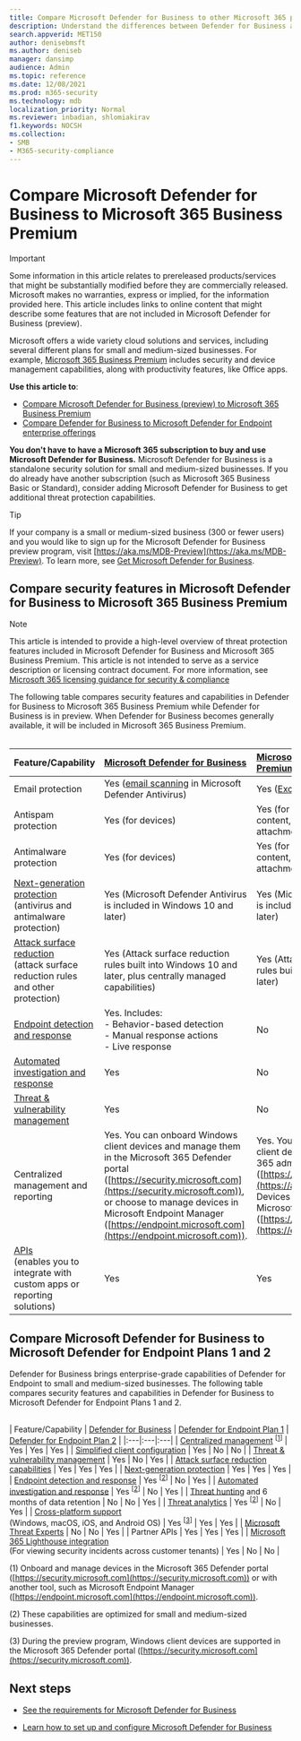```yaml
---
title: Compare Microsoft Defender for Business to other Microsoft 365 plans
description: Understand the differences between Defender for Business and Defender for Endpoint. Knowing what's included in each plan can help you make an informed decision for your company.
search.appverid: MET150 
author: denisebmsft
ms.author: deniseb
manager: dansimp 
audience: Admin
ms.topic: reference
ms.date: 12/08/2021
ms.prod: m365-security
ms.technology: mdb
localization_priority: Normal
ms.reviewer: inbadian, shlomiakirav
f1.keywords: NOCSH 
ms.collection: 
- SMB
- M365-security-compliance
---
```


# Compare Microsoft Defender for Business to Microsoft 365 Business Premium

> [!IMPORTANT]
> Some information in this article relates to prereleased products/services that might be substantially modified before they are commercially released. Microsoft makes no warranties, express or implied, for the information provided here. This article includes links to online content that might describe some features that are not included in Microsoft Defender for Business (preview).

Microsoft offers a wide variety cloud solutions and services, including several different plans for small and medium-sized businesses. For example, [Microsoft 365 Business Premium](../../business/microsoft-365-business-overview.md) includes security and device management capabilities, along with productivity features, like Office apps. 

**Use this article to**:

- [Compare Microsoft Defender for Business (preview) to Microsoft 365 Business Premium](#compare-security-features-in-microsoft-defender-for-business-to-microsoft-365-business-premium)
- [Compare Defender for Business to Microsoft Defender for Endpoint enterprise offerings](#compare-microsoft-defender-for-business-to-microsoft-defender-for-endpoint-plans-1-and-2)


**You don't have to have a Microsoft 365 subscription to buy and use Microsoft Defender for Business.** Microsoft Defender for Business is a standalone security solution for small and medium-sized businesses. If you do already have another subscription (such as Microsoft 365 Business Basic or Standard), consider adding Microsoft Defender for Business to get additional threat protection capabilities. 

> [!TIP]
> If your company is a small or medium-sized business (300 or fewer users) and you would like to sign up for the Microsoft Defender for Business preview program, visit [https://aka.ms/MDB-Preview](https://aka.ms/MDB-Preview). To learn more, see [Get Microsoft Defender for Business](get-defender-business.md).

## Compare security features in Microsoft Defender for Business to Microsoft 365 Business Premium

> [!NOTE]
> This article is intended to provide a high-level overview of threat protection features included in Microsoft Defender for Business and Microsoft 365 Business Premium. This article is not intended to serve as a service description or licensing contract document. For more information, see [Microsoft 365 licensing guidance for security & compliance](/office365/servicedescriptions/microsoft-365-service-descriptions/microsoft-365-tenantlevel-services-licensing-guidance/microsoft-365-security-compliance-licensing-guidance)

The following table compares security features and capabilities in Defender for Business to Microsoft 365 Business Premium while Defender for Business is in preview. When Defender for Business becomes generally available, it will be included in Microsoft 365 Business Premium. <br/><br/>

| Feature/Capability | [Microsoft Defender for Business](mdb-overview.md) | [Microsoft 365 Business Premium](../../business/microsoft-365-business-overview.md) |
|:---|:---|:---|
| Email protection | Yes ([email scanning](../defender-endpoint/configure-advanced-scan-types-microsoft-defender-antivirus.md) in Microsoft Defender Antivirus) | Yes ([Exchange Online Protection](../office-365-security/exchange-online-protection-overview.md)) |
| Antispam protection | Yes (for devices) | Yes (for Microsoft 365 email content, such as messages and attachments) |
| Antimalware protection | Yes (for devices) | Yes (for Microsoft 365 email content, such as messages and attachments) |
| [Next-generation protection](../defender-endpoint/microsoft-defender-antivirus-in-windows-10.md) <br/> (antivirus and antimalware protection) | Yes (Microsoft Defender Antivirus is included in Windows 10 and later)  | Yes (Microsoft Defender Antivirus is included in Windows 10 and later) |
| [Attack surface reduction](../defender-endpoint/overview-attack-surface-reduction.md) <br/>(attack surface reduction rules and other protection)	| Yes (Attack surface reduction rules built into Windows 10 and later, plus centrally managed capabilities) | Yes (Attack surface reduction rules built into Windows 10 and later) |
| [Endpoint detection and response](../defender-endpoint/overview-endpoint-detection-response.md) | Yes. Includes: <br/>- Behavior-based detection <br/>- Manual response actions <br/>- Live response	 | No |
| [Automated investigation and response](../defender-endpoint/automated-investigations.md) | Yes | No |
| [Threat & vulnerability management](../defender-endpoint/tvm-dashboard-insights.md) | Yes | No |
| Centralized management and reporting | Yes. You can onboard Windows client devices and manage them in the Microsoft 365 Defender portal ([https://security.microsoft.com](https://security.microsoft.com)), or choose to manage devices in Microsoft Endpoint Manager ([https://endpoint.microsoft.com](https://endpoint.microsoft.com)). | Yes. You can manage Windows client devices in the Microsoft 365 admin center ([https://admin.microsoft.com](https://admin.microsoft.com)). Devices must be onboarded in Microsoft Endpoint Manager ([https://endpoint.microsoft.com](https://endpoint.microsoft.com)). |
| [APIs](../defender-endpoint/apis-intro.md) <br/>(enables you to integrate with custom apps or reporting solutions)  | Yes | Yes |



## Compare Microsoft Defender for Business to Microsoft Defender for Endpoint Plans 1 and 2

Defender for Business brings enterprise-grade capabilities of Defender for Endpoint to small and medium-sized businesses. The following table compares security features and capabilities in Defender for Business to Microsoft Defender for Endpoint Plans 1 and 2. <br/><br/>

| Feature/Capability | [Defender for Business](mdb-overview.md) | [Defender for Endpoint Plan 1](../defender-endpoint/defender-endpoint-plan-1.md) | [Defender for Endpoint Plan 2](../defender-endpoint/microsoft-defender-endpoint.md) |
|:---|:---|:---|
| [Centralized management](../defender-endpoint/manage-atp-post-migration.md) <sup>[[1](#fn1)]</sup> | Yes | Yes | Yes |
| [Simplified client configuration](mdb-simplified-configuration.md) | Yes | No | No |
| [Threat & vulnerability management](../defender-endpoint/next-gen-threat-and-vuln-mgt.md) | Yes | No | Yes |
| [Attack surface reduction capabilities](../defender-endpoint/overview-attack-surface-reduction.md) | Yes | Yes | Yes |
| [Next-generation protection](../defender-endpoint/next-generation-protection.md) | Yes | Yes | Yes |
| [Endpoint detection and response](../defender-endpoint/overview-endpoint-detection-response.md) | Yes <sup>[[2](#fn2)]</sup> | No | Yes |
| [Automated investigation and response](../defender-endpoint/automated-investigations.md) | Yes <sup>[[2](#fn2)]</sup> | No | Yes |
| [Threat hunting](../defender-endpoint/advanced-hunting-overview.md) and 6 months of data retention | No | No | Yes |
| [Threat analytics](../defender-endpoint/threat-analytics.md) | Yes <sup>[[2](#fn2)]</sup> | No | Yes |
| [Cross-platform support](../defender-endpoint/minimum-requirements.md) <br/>(Windows, macOS, iOS, and Android OS) | Yes <sup>[[3](#fn3)]</sup> | Yes | Yes |
| [Microsoft Threat Experts](../defender-endpoint/microsoft-threat-experts.md) | No | No | Yes |
| Partner APIs | Yes | Yes | Yes |
| [Microsoft 365 Lighthouse integration](../../lighthouse/m365-lighthouse-overview.md) <br/>(For viewing security incidents across customer tenants) | Yes | No | No |

(<a id="fn1">1</a>) Onboard and manage devices in the Microsoft 365 Defender portal ([https://security.microsoft.com](https://security.microsoft.com)) or with another tool, such as Microsoft Endpoint Manager ([https://endpoint.microsoft.com](https://endpoint.microsoft.com)).

(<a id="fn2">2</a>) These capabilities are optimized for small and medium-sized businesses.

(<a id="fn3">3</a>) During the preview program, Windows client devices are supported in the Microsoft 365 Defender portal ([https://security.microsoft.com](https://security.microsoft.com)).

## Next steps

- [See the requirements for Microsoft Defender for Business](mdb-requirements.md)

- [Learn how to set up and configure Microsoft Defender for Business](mdb-setup-configuration.md) 